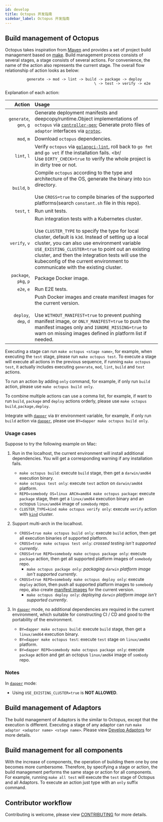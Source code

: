 ```yaml
---
id: develop
title: Octopus 开发指南
sidebar_label: Octopus 开发指南
---
```


## Build management of Octopus

Octopus takes inspiration from [Maven](https://maven.apache.org/) and provides a set of project build management based on [make](https://www.gnu.org/software/make/manual/make.html). Build management process consists of several stages, a stage consists of several actions. For convenience, the name of the action also represents the current stage. The overall flow relationship of action looks as below:

```text
          generate -> mod -> lint -> build -> package -> deploy
                                         \ -> test -> verify -> e2e
```

Explanation of each action:

| Action | Usage |
|---:|:---|
| `generate`, `gen`, `g` | Generate deployment manifests and deepcopy/runtime.Object implementations of `octopus` via [`controller-gen`](https://github.com/kubernetes-sigs/controller-tools/blob/master/cmd/controller-gen/main.go); Generate proto files of `adaptor` interfaces via [`protoc`](https://github.com/protocolbuffers/protobuf). |
| `mod`, `m` | Download `octopus` dependencies. |
| `lint`, `l` | Verify `octopus` via [`golangci-lint`](https://github.com/golangci/golangci-lint), roll back to `go fmt` and `go vet` if the installation fails. <br/<br/> Use `DIRTY_CHECK=true` to verify the whole project is in dirty tree or not. |
| `build`, `b` | Compile `octopus` according to the type and architecture of the OS, generate the binary into `bin` directory. <br/><br/> Use `CROSS=true` to compile binaries of the supported platforms(search `constant.sh` file in this repo). |
| `test`, `t` | Run unit tests. |
| `verify`, `v` | Run integration tests with a Kubernetes cluster. <br/><br/> Use `CLUSTER_TYPE` to specify the type for local cluster, default is `k3d`. Instead of setting up a local cluster, you can also use environment variable `USE_EXISTING_CLUSTER=true` to point out an existing cluster, and then the integration tests will use the kubeconfig of the current environment to communicate with the existing cluster. |
| `package`, `pkg`, `p` | Package Docker image. |
| `e2e`, `e` | Run E2E tests. |
| `deploy`, `dep`, `d` | Push Docker images and create manifest images for the current version. <br/><br/> Use `WITHOUT_MANIFEST=true` to prevent pushing manifest image, or `ONLY_MANIFEST=true` to push the manifest images only and `IGNORE_MISSING=true` to warn on missing images defined in platform list if needed. |

Executing a stage can run `make octopus <stage name>`, for example, when executing the `test` stage, please run `make octopus test`. To execute a stage will execute all actions in the previous sequence, if running `make octopus test`, it actually includes executing `generate`, `mod`, `lint`, `build` and `test` actions.

To run an action by adding `only` command, for example, if only run `build` action, please use `make octopus build only`.

To combine multiple actions can use a comma list, for example, if want to run `build`, `package` and `deploy` actions orderly, please use `make octopus build,package,deploy`.

Integrate with [`dapper`](https://github.com/rancher/dapper) via `BY` environment variable, for example, if only run `build` action via [`dapper`](https://github.com/rancher/dapper), please use `BY=dapper make octopus build only`. 

### Usage cases

Suppose to try the following example on Mac:

1. Run in the localhost, the current environment will install additional dependencies. You will get a corresponding warning if any installation fails.
    - `make octopus build`: execute `build` stage, then get a `darwin/amd64` execution binary.
    - `make octopus test only`: execute `test` action on `darwin/amd64` platform.
    - `REPO=somebody OS=linux ARCH=amd64 make octopus package`: execute `package` stage, then get a `linux/amd64` execution binary and an octopus `linux/amd64` image of `somebody` repo.
    - `CLUSTER_TYPE=kind make octopus verify only`: execute `verify` action with [`kind`](https://github.com/kubernetes-sigs/kind) cluster.

1. Support multi-arch in the localhost.
    - `CROSS=true make octopus build only`: execute `build` action, then get all execution binaries of supported platform.
    - `CROSS=true make octopus test only`: _crossed testing isn't supported currently_.
    - `CROSS=true REPO=somebody make octopus package only`: execute `package` action, then get all supported platform images of `somebody` repo.
        + `make octopus package only`: _packaging `darwin` platform image isn't supported currently_.
    - `CROSS=true REPO=somebody make octopus deploy only`: execute `deploy` action, then push all supported platform images to `somebody` repo, also create [manifest images](https://docs.docker.com/engine/reference/commandline/manifest/) for the current version.
        + `make octopus deploy only`: _deploying `darwin` platform image isn't supported currently_.
    
1. In [`dapper`](https://github.com/rancher/dapper) mode, no additional dependencies are required in the current environment, which suitable for constructing CI / CD and good to the portability of the environment.
    - `BY=dapper make octopus build`: execute `build` stage, then get a `linux/amd64` execution binary.
    - `BY=dapper make octopus test`: execute `test` stage on `linux/amd64` platform.
    - `BY=dapper REPO=somebody make octopus package only`: execute `package` action and get an octopus `linux/amd64` image of `sombody` repo.

### Notes

In [`dapper`](https://github.com/rancher/dapper) mode:
- Using `USE_EXISTING_CLUSTER=true` is **NOT ALLOWED**.

## Build management of Adaptors

The build management of Adaptors is the similar to Octopus, except that the execution is different. Executing a stage of any adaptor can run `make adaptor <adaptor name> <stage name>`. Please view [Develop Adaptors](../adaptors/develop.md) for more details.

## Build management for all components

With the increase of components, the operation of building them one by one becomes more cumbersome. Therefore, by specifying a stage or action, the build management performs the same stage or action for all components. For example, running `make all test` will execute the `test` stage of Octopus and all Adaptors. To execute an action just type with an `only` suffix command.

## Contributor workflow

Contributing is welcome, please view [CONTRIBUTING](https://github.com/cnrancher/octopus/blob/master/CONTRIBUTING.md) for more details.
